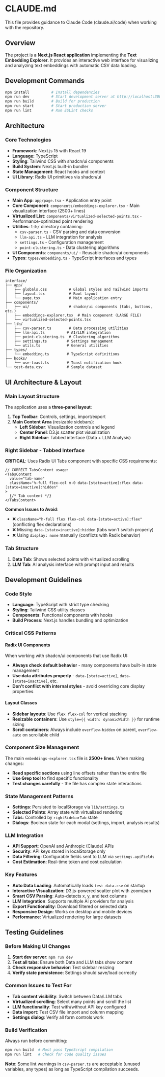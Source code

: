 # CLAUDE.md

This file provides guidance to Claude Code (claude.ai/code) when working with the repository.

## Overview

The project is a **Next.js React application** implementing the **Text Embedding Explorer**. It provides an interactive web interface for visualizing and analyzing text embeddings with automatic CSV data loading.

## Development Commands

```bash
npm install          # Install dependencies
npm run dev          # Start development server at http://localhost:3000
npm run build        # Build for production
npm run start        # Start production server
npm run lint         # Run ESLint checks
```

## Architecture

### Core Technologies
- **Framework**: Next.js 15 with React 19
- **Language**: TypeScript
- **Styling**: Tailwind CSS with shadcn/ui components
- **Build System**: Next.js built-in bundler
- **State Management**: React hooks and context
- **UI Library**: Radix UI primitives via shadcn/ui

### Component Structure
- **Main App**: `app/page.tsx` - Application entry point
- **Core Component**: `components/embeddings-explorer.tsx` - Main visualization interface (2500+ lines)
- **Virtualized List**: `components/virtualized-selected-points.tsx` - Performance-optimized point rendering
- **Utilities**: `lib/` directory containing:
  - `csv-parser.ts` - CSV parsing and data conversion
  - `llm-api.ts` - LLM integration for analysis
  - `settings.ts` - Configuration management
  - `point-clustering.ts` - Data clustering algorithms
- **UI Components**: `components/ui/` - Reusable shadcn/ui components
- **Types**: `types/embedding.ts` - TypeScript interfaces and types

### File Organization
```
interface/
├── app/
│   ├── globals.css          # Global styles and Tailwind imports
│   ├── layout.tsx           # Root layout
│   └── page.tsx             # Main application entry
├── components/
│   ├── ui/                  # shadcn/ui components (tabs, buttons, etc.)
│   ├── embeddings-explorer.tsx  # Main component (LARGE FILE)
│   └── virtualized-selected-points.tsx
├── lib/
│   ├── csv-parser.ts        # Data processing utilities
│   ├── llm-api.ts          # AI/LLM integration
│   ├── point-clustering.ts  # Clustering algorithms
│   ├── settings.ts         # Settings management
│   └── utils.ts            # General utilities
├── types/
│   └── embedding.ts        # TypeScript definitions
├── hooks/
│   └── use-toast.ts        # Toast notification hook
└── test-data.csv           # Sample dataset
```

## UI Architecture & Layout

### Main Layout Structure
The application uses a **three-panel layout**:

1. **Top Toolbar**: Controls, settings, import/export
2. **Main Content Area** (resizable sidebars):
   - **Left Sidebar**: Visualization controls and legend
   - **Center Panel**: D3.js scatter plot visualization  
   - **Right Sidebar**: Tabbed interface (Data + LLM Analysis)

### Right Sidebar - Tabbed Interface
**CRITICAL**: Uses Radix UI Tabs component with specific CSS requirements:

```tsx
// CORRECT TabsContent usage:
<TabsContent 
  value="tab-name" 
  className="h-full flex-col m-0 data-[state=active]:flex data-[state=inactive]:hidden"
>
  {/* Tab content */}
</TabsContent>
```

**Common Issues to Avoid**:
- ❌ `className="h-full flex flex-col data-[state=active]:flex"` (conflicting flex declarations)
- ❌ Missing `data-[state=inactive]:hidden` (tabs won't switch properly)
- ❌ Using `display: none` manually (conflicts with Radix behavior)

### Tab Structure
1. **Data Tab**: Shows selected points with virtualized scrolling
2. **LLM Tab**: AI analysis interface with prompt input and results

## Development Guidelines

### Code Style
- **Language**: TypeScript with strict type checking
- **Styling**: Tailwind CSS utility classes
- **Components**: Functional components with hooks
- **Build Process**: Next.js handles bundling and optimization

### Critical CSS Patterns

#### Radix UI Components
When working with shadcn/ui components that use Radix UI:
- **Always check default behavior** - many components have built-in state management
- **Use data attributes properly** - `data-[state=active]`, `data-[state=inactive]`, etc.
- **Don't conflict with internal styles** - avoid overriding core display properties

#### Layout Classes
- **Sidebar layouts**: Use `flex flex-col` for vertical stacking
- **Resizable containers**: Use `style={{ width: dynamicWidth }}` for runtime sizing
- **Scroll containers**: Always include `overflow-hidden` on parent, `overflow-auto` on scrollable child

### Component Size Management
The main `embeddings-explorer.tsx` file is **2500+ lines**. When making changes:
- **Read specific sections** using line offsets rather than the entire file
- **Use Grep tool** to find specific functionality
- **Test changes carefully** - the file has complex state interactions

### State Management Patterns
- **Settings**: Persisted to localStorage via `lib/settings.ts`
- **Selected Points**: Array state with virtualized rendering
- **Tabs**: Controlled by `rightSidebarTab` state
- **Dialogs**: Boolean state for each modal (settings, import, analysis results)

### LLM Integration
- **API Support**: OpenAI and Anthropic (Claude) APIs
- **Security**: API keys stored in localStorage only
- **Data Filtering**: Configurable fields sent to LLM via `settings.apiFields`
- **Cost Estimation**: Real-time token and cost calculation

### Key Features
- **Auto Data Loading**: Automatically loads `test-data.csv` on startup
- **Interactive Visualization**: D3.js-powered scatter plot with zoom/pan
- **Smart CSV Parsing**: Auto-detects x, y, and text columns
- **LLM Integration**: Supports multiple AI providers for analysis
- **Export Functionality**: Download filtered or selected data
- **Responsive Design**: Works on desktop and mobile devices
- **Performance**: Virtualized rendering for large datasets

## Testing Guidelines

### Before Making UI Changes
1. **Start dev server**: `npm run dev`
2. **Test all tabs**: Ensure both Data and LLM tabs show content
3. **Check responsive behavior**: Test sidebar resizing
4. **Verify state persistence**: Settings should save/load correctly

### Common Issues to Test For
- **Tab content visibility**: Switch between Data/LLM tabs
- **Virtualized scrolling**: Select many points and scroll the list  
- **LLM functionality**: Test with/without API key configured
- **Data import**: Test CSV file import and column mapping
- **Settings dialog**: Verify all form controls work

### Build Verification
Always run before committing:
```bash
npm run build  # Must pass TypeScript compilation
npm run lint   # Check for code quality issues
```

**Note**: Some lint warnings in `csv-parser.ts` are acceptable (unused variables, any types) as long as TypeScript compilation succeeds.

